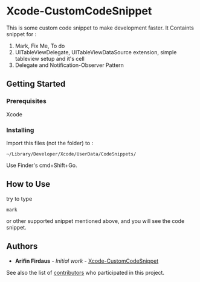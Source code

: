 # Xcode-CustomCodeSnippet

This is some custom code snippet to make development faster. It Containts snippet for : 
1. Mark, Fix Me, To do
2. UITableViewDelegate, UITableViewDataSource extension, simple tableview setup and it's cell
3. Delegate and Notification-Observer Pattern

## Getting Started

### Prerequisites

Xcode

### Installing

Import this files (not the folder) to :
```
~/Library/Developer/Xcode/UserData/CodeSnippets/
```
Use Finder's cmd+Shift+Go.

## How to Use

try to type 
```
mark
```
or other supported snippet mentioned above, and you will see the code snippet.

## Authors

* **Arifin Firdaus** - *Initial work* - [Xcode-CustomCodeSnippet](https://github.com/arifinfrds/Xcode-CustomCodeSnippet)

See also the list of [contributors](https://github.com/arifinfrds/Xcode-CustomCodeSnippet/contributors) who participated in this project.
